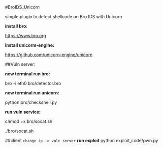 #BroIDS_Unicorn

simple plugin to detect shellcode on Bro IDS with Unicorn

**install bro:**

https://www.bro.org

**install unicorm-engine:**

https://github.com/unicorn-engine/unicorn

##Vuln server:

**new terminal run bro:**

bro -i eth0 bro/detector.bro

**new terminal run unicorn:**

python bro/checkshell.py

**run vuln service:**

chmod +x bro/socat.sh

./bro/socat.sh

##client
`change ip -> vuln server`
**run exploit**
python exploit_code/pwn.py
